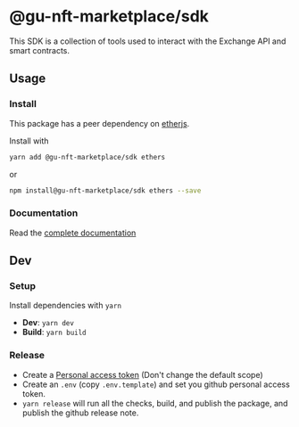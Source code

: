 # @gu-nft-marketplace/sdk

This SDK is a collection of tools used to interact with the Exchange API and smart contracts.

## Usage

### Install

This package has a peer dependency on [etherjs](https://docs.ethers.io/v5/).

Install with

```bash
yarn add @gu-nft-marketplace/sdk ethers
```

or

```bash
npm install@gu-nft-marketplace/sdk ethers --save
```

### Documentation

Read the [complete documentation](./doc/index.md)

## Dev

### Setup

Install dependencies with `yarn`

- **Dev**: `yarn dev`
- **Build**: `yarn build`

### Release

- Create a [Personal access token](https://github.com/settings/tokens/new?scopes=repo&description=release-it) (Don't change the default scope)
- Create an `.env` (copy `.env.template`) and set you github personal access token.
- `yarn release` will run all the checks, build, and publish the package, and publish the github release note.
